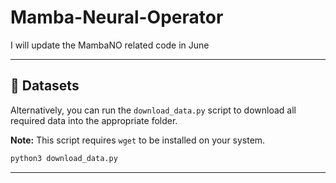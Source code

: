# Mamba-Neural-Operator

I will update the MambaNO related code in June



---

## 💾 Datasets

Alternatively, you can run the `download_data.py` script to download all required data into the appropriate folder.

**Note:** This script requires `wget` to be installed on your system.

```bash
python3 download_data.py
```

---
